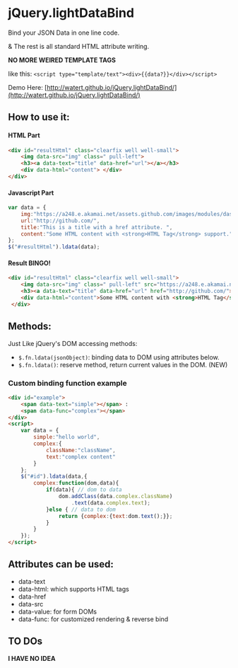 # jQuery.lightDataBind

Bind your JSON Data in one line code.

& The rest is all standard HTML attribute writing.

**NO MORE WEIRED TEMPLATE TAGS** 

like this: `<script type="template/text"><div>{{data?}}</div></script>`

Demo Here: [http://watert.github.io/jQuery.lightDataBind/](http://watert.github.io/jQuery.lightDataBind/)

## How to use it:

#### HTML Part
```html
<div id="resultHtml" class="clearfix well well-small">
    <img data-src="img" class=" pull-left">
    <h3><a data-text="title" data-href="url"></a></h3>
    <div data-html="content"> </div>
</div>
```
#### Javascript Part
```javascript
var data = {
    img:"https://a248.e.akamai.net/assets.github.com/images/modules/dashboard/bootcamp/octocat_setup.png",
    url:"http://github.com/",
    title:"This is a title with a href attribute. ",
    content:"Some HTML content with <strong>HTML Tag</strong> support."
};
$("#resultHtml").ldata(data);
```

#### Result BINGO!
```html
<div id="resultHtml" class="clearfix well well-small">
    <img data-src="img" class=" pull-left" src="https://a248.e.akamai.net/assets.github.com/images/modules/dashboard/bootcamp/octocat_setup.png">
    <h3><a data-text="title" data-href="url" href="http://github.com/">This is a title with a href attribute. </a></h3>
    <div data-html="content">Some HTML content with <strong>HTML Tag</strong> support.</div>
 </div>
```

## Methods:

Just Like jQuery's DOM accessing methods:

* `$.fn.ldata(jsonObject)`: binding data to DOM using attributes below.
* `$.fn.ldata()`: reserve method, return current values in the DOM. (NEW)

### Custom binding function example

```html
<div id="example">
    <span data-text="simple"></span> :
	<span data-func="complex"></span>
</div>
<script>
	var data = {
		simple:"hello world",
		complex:{
			className:"className",
			text:"complex content"
		}
	};
	$("#id").ldata(data,{
		complex:function(dom,data){
			if(data){ // dom to data
				dom.addClass(data.complex.className)
					.text(data.complex.text);
			}else { // data to dom
				return {complex:{text:dom.text();}};
			}
		}
	});
</script>
```

## Attributes can be used:

* data-text
* data-html: which supports HTML tags
* data-href
* data-src
* data-value: for form DOMs
* data-func: for customized rendering & reverse bind

## TO DOs

**I HAVE NO IDEA**  
